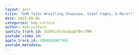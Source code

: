 ```yaml
---
layout: post
title: "GKM Talks Wrestling Showcase, Steel Cages, & More!!"
date: 2023-09-06
categories: bob-culture
author: bob-culture
spotify_track_id: 3bDPEzStxUzQpgbYBnzTWM
youtube_video_id: 
apple_track_id: 1000626987369
youtube_metadata: 
---
```

